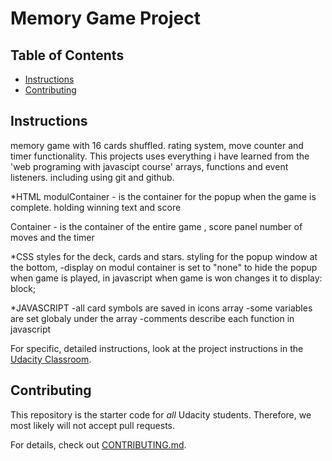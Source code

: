 # Memory Game Project

## Table of Contents

* [Instructions](#instructions)
* [Contributing](#contributing)

## Instructions

memory game with 16 cards shuffled. rating system, move counter and timer functionality.
This projects uses everything i have learned from the 'web programing with javascipt course' arrays, functions and event listeners. including using git and github.

*HTML
modulContainer - is the container for the popup when the game is complete. holding winning text and score

Container - is the container of the entire game , score panel number of moves and the timer

*CSS
styles for the deck, cards and stars.
styling for the popup window at the bottom, 
-display on modul container is set to "none" to hide the popup when game
is played, in javascript when game is won changes
it to display: block;

*JAVASCRIPT
-all card symbols are saved in icons array
-some variables are set globaly under the array
-comments describe each function in javascript 




For specific, detailed instructions, look at the project instructions in the [Udacity Classroom](https://classroom.udacity.com/me).

## Contributing

This repository is the starter code for _all_ Udacity students. Therefore, we most likely will not accept pull requests.

For details, check out [CONTRIBUTING.md](CONTRIBUTING.md).
